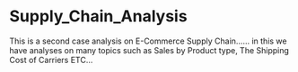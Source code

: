 # Supply_Chain_Analysis
This is a second case analysis on E-Commerce Supply Chain...... in this we have analyses on many topics such as Sales by Product type, The Shipping Cost of Carriers ETC...
